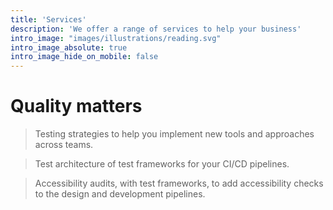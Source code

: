 ```yaml
---
title: 'Services'
description: 'We offer a range of services to help your business'
intro_image: "images/illustrations/reading.svg"
intro_image_absolute: true
intro_image_hide_on_mobile: false
---
```


# Quality matters

> Testing strategies to help you implement new tools and approaches across teams.

> Test architecture of test frameworks for your CI/CD pipelines. 

> Accessibility audits, with test frameworks, to add accessibility checks to the design and development pipelines.
